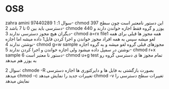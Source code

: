 # OS8
zahra amini 97440289
سوال 1:
1- chmod 397 
این دستور نامعتبر است چون سطح دسترسی باید بین 0 تا 7 باشد
2- chmode 440
یوزر و گروه فقط اجازه خواندن دارند و دیگران هیچ مجوز دسترسی ندارند
3- chmod a=rx file1
همه مجوز ها قبلی برای همه لغو میشه سپس به همه افراد مجوز خواندن و اجرا کردن فایل1 داده میشه اما اجازه نوشتن ندارند
4- chmod g=w sample
مجوزهای قبلی گروه لغو میشه و به گروه اجازه نوشتن در سمپل داده میشود ولی اجازه خواندن و اجرا کردن ندارند
5- chmod r+x sample
دستور نا معتبر است 
6- chmod u+g test 
تمام مجوز ها ی دسترسی گروه رو به یوزر هم میدهد

سوال 2:
chmode -R
بصورت بازگشتی به فایل ها و دایرکتوری ها اجازه دسترسی میدهد
chmod -c
تغییرات جدید را نمایش میدهد
chmod -v 
تغییرات سطح دسترسی را نمایش میدهد
